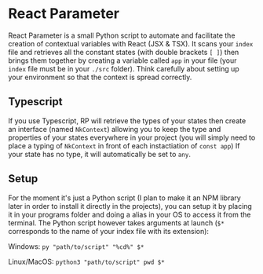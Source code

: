 # React Parameter

React Parameter is a small Python script to automate and facilitate the creation of contextual variables with React (JSX & TSX).
It scans your `index` file and retrieves all the constant states (with double brackets `[ ]`) then brings them together by creating a variable called `app` in your file (your `index` file must be in your `./src` folder).
Think carefully about setting up your environment so that the context is spread correctly.

## Typescript
If you use Typescript, RP will retrieve the types of your states then create an interface (named `NkContext`) allowing you to keep the type and properties of your states everywhere in your project (you will simply need to place a typing of `NkContext` in front of each instactiation of `const app`)
If your state has no type, it will automatically be set to `any`.

## Setup
For the moment it's just a Python script (I plan to make it an NPM library later in order to install it directly in the projects), you can setup it by placing it in your programs folder and doing a alias in your OS to access it from the terminal.
The Python script however takes arguments at launch (`$*` corresponds to the name of your index file with its extension):

Windows: `py "path/to/script" "%cd%" $*`

Linux/MacOS: `python3 "path/to/script" pwd $*`
